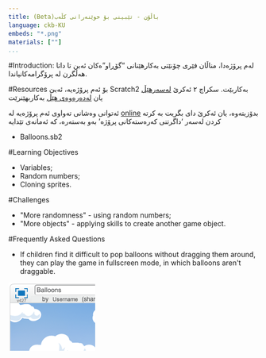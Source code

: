 ```yaml
---
title: (Beta)باڵۆن - تێبینی بۆ خوێنەرانی کڵەب
language: ckb-KU
embeds: "*.png"
materials: [""]
...
```


#Introduction:
لەم پرۆژەدا، مناڵان فێری چۆنێتی بەکارهێنانی “گۆڕاو”ەکان ئەبن تا داتا هەڵگرن لە پرۆگرامەکانیاندا.

#Resources
بۆ ئەم پرۆژەیە، ئەبێ Scratch2 بەکاربێت. سکراچ ٢ ئەکرێ <a href="http://scratch.mit.edu/projects/editor/">لەسەرهێڵ</a> یان <a href="http://scratch.mit.edu/scratch2download/">لەدەرەوەی هێڵ</a> بەکاربهێنرێت

ئەتوانی وەشانی تەواوی ئەم پرۆژەیە لە <a href="http://scratch.mit.edu/projects/26745384/#editor">online</a> بدۆزیتەوە، یان ئەکرێ دای بگریت بە کرتە کردن لەسەر ‘داگرتنی کەرەستەکانی پرۆژە’ بەو بەستەرە، کە ئەمانەی تێدایە

+ Balloons.sb2

#Learning Objectives
+ Variables;
+ Random numbers;
+ Cloning sprites.

#Challenges
+ "More randomness" - using random numbers;
+ "More objects" - applying skills to create another game object.

#Frequently Asked Questions
+ If children find it difficult to pop balloons without dragging them around, they can play the game in fullscreen mode, in which balloons aren't draggable.

![screenshot](balloons-fullscreen.png)